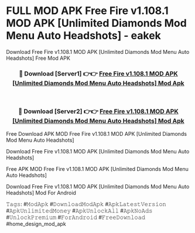 # FULL MOD APK Free Fire v1.108.1 MOD APK [Unlimited Diamonds Mod Menu Auto Headshots] - eakek
Download Free Fire v1.108.1 MOD APK [Unlimited Diamonds Mod Menu Auto Headshots] Free Mod APK

<div align="center">
<h3>🔴 Download [Server1] 👉👉 <a href="https://apk-comot.site?title=Free_Fire_v1.108.1_MOD_APK_[Unlimited_Diamonds_Mod_Menu_Auto_Headshots]">Free Fire v1.108.1 MOD APK [Unlimited Diamonds Mod Menu Auto Headshots] Mod Apk</a></h3><br>

<h3>🔴 Download [Server2] 👉👉 <a href="https://apk-comot.site?title=Free_Fire_v1.108.1_MOD_APK_[Unlimited_Diamonds_Mod_Menu_Auto_Headshots]">Free Fire v1.108.1 MOD APK [Unlimited Diamonds Mod Menu Auto Headshots] Mod Apk</a></h3>
</div>


Free Download APK MOD Free Fire v1.108.1 MOD APK [Unlimited Diamonds Mod Menu Auto Headshots]

Download Free Fire v1.108.1 MOD APK [Unlimited Diamonds Mod Menu Auto Headshots] 

Free APK MOD Free Fire v1.108.1 MOD APK [Unlimited Diamonds Mod Menu Auto Headshots] 

Download Free Fire v1.108.1 MOD APK [Unlimited Diamonds Mod Menu Auto Headshots] Mod For Android

𝚃𝚊𝚐𝚜: #𝙼𝚘𝚍𝙰𝚙𝚔 #𝙳𝚘𝚠𝚗𝚕𝚘𝚊𝚍𝙼𝚘𝚍𝙰𝚙𝚔 #𝙰𝚙𝚔𝙻𝚊𝚝𝚎𝚜𝚝𝚅𝚎𝚛𝚜𝚒𝚘𝚗 #𝙰𝚙𝚔𝚄𝚗𝚕𝚒𝚖𝚒𝚝𝚎𝚍𝙼𝚘𝚗𝚎𝚢 #𝙰𝚙𝚔𝚄𝚗𝚕𝚘𝚌𝚔𝙰𝚕𝚕 #𝙰𝚙𝚔𝙽𝚘𝙰𝚍𝚜 #𝚄𝚗𝚕𝚘𝚌𝚔𝙿𝚛𝚎𝚖𝚒𝚞𝚖 #𝙵𝚘𝚛𝙰𝚗𝚍𝚛𝚘𝚒𝚍 #𝙵𝚛𝚎𝚎𝙳𝚘𝚠𝚗𝚕𝚘𝚊𝚍 #home_design_mod_apk